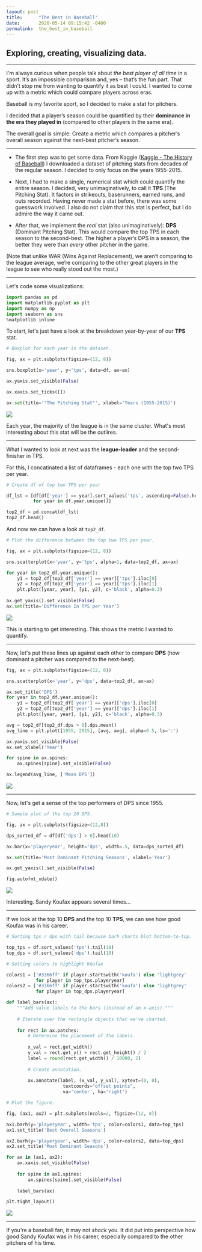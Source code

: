```yaml
---
layout: post
title:      "The Best in Baseball"
date:       2020-05-14 09:15:42 -0400
permalink:  the_best_in_baseball
---
```


## Exploring, creating, visualizing data.

---


I'm always curious when people talk about *the best player of all time* in a sport. It’s an impossible comparison and, yes – that’s the fun part. That didn’t stop me from wanting to quantify it as best I could. I wanted to come up with a metric which could compare players across eras.

Baseball is my favorite sport, so I decided to make a stat for pitchers.

I decided that a player’s season could be quantified by their **dominance in the era they played in** (compared to other players in the same era).

The overall goal is simple: Create a metric which compares a pitcher’s overall season against the next-best pitcher’s season.

---

* The first step was to get some data. From Kaggle ([Kaggle - The History of Baseball](https://www.kaggle.com/seanlahman/the-history-of-baseball)) I downloaded a dataset of pitching stats from decades of the regular season. I decided to only focus on the years 1955-2015.

* Next, I had to make a single, numerical stat which could quantify the entire season. I decided, very unimaginatively, to call it **TPS** (The Pitching Stat). It factors in strikeouts, baserunners, earned runs, and outs recorded. Having never made a stat before, there was some guesswork involved. I also do not claim that this stat is perfect, but I do admire the way it came out.

* After that, we implement the *real* stat (also unimaginatively): **DPS** (Dominant Pitching Stat). This would compare the top TPS in each season to the second-best. The higher a player’s DPS in a season, the better they were than *every* other pitcher in the game. 

(Note that unlike WAR (Wins Against Replacement), we aren’t comparing to the league average, we’re comparing to the other great players in the league to see who really stood out the most.)

---

Let's code some visualizations:

```python
import pandas as pd
import matplotlib.pyplot as plt
import numpy as np
import seaborn as sns
%matplotlib inline
```

To start, let's just have a look at the breakdown year-by-year of our **TPS** stat.

```python
# Boxplot for each year in the dataset.

fig, ax = plt.subplots(figsize=(12, 8))

sns.boxplot(x='year', y='tps', data=df, ax=ax)

ax.yaxis.set_visible(False)

ax.xaxis.set_ticks([])

ax.set(title='"The Pitching Stat"', xlabel='Years (1955-2015)')
```

<img src="https://raw.githubusercontent.com/cwf231/dominant_pitcher/master/images/boxtps.png">

Each year, the majority of the league is in the same cluster. What's most interesting about this stat will be the outlires.

---

What I wanted to look at next was the **league-leader** and the second-finisher in TPS.

For this, I concatinated a list of dataframes - each one with the top two TPS per year.
```python
# Create df of top two TPS per year

df_lst = [df[df['year'] == year].sort_values('tps', ascending=False).head(2) 
          for year in df.year.unique()]

top2_df = pd.concat(df_lst)
top2_df.head()
```

And now we can have a look at `top2_df`.

```python
# Plot the difference between the top two TPS per year.

fig, ax = plt.subplots(figsize=(12, 8))

sns.scatterplot(x='year', y='tps', alpha=1, data=top2_df, ax=ax)

for year in top2_df.year.unique():
    y1 = top2_df[top2_df['year'] == year]['tps'].iloc[0]
    y2 = top2_df[top2_df['year'] == year]['tps'].iloc[1]
    plt.plot([year, year], [y1, y2], c='black', alpha=0.3)
    
ax.get_yaxis().set_visible(False)
ax.set(title='Difference In TPS per Year')
```

<img src="https://raw.githubusercontent.com/cwf231/dominant_pitcher/master/images/tpsdiff.png">

This is starting to get interesting. This shows the metric I wanted to quantify.

---

Now, let's put these lines up against each other to compare **DPS** (how dominant a pitcher was compared to the next-best).

```python
fig, ax = plt.subplots(figsize=(12, 8))

sns.scatterplot(x='year', y='dps', data=top2_df, ax=ax)

ax.set_title('DPS')
for year in top2_df.year.unique():
    y1 = top2_df[top2_df['year'] == year]['dps'].iloc[0]
    y2 = top2_df[top2_df['year'] == year]['dps'].iloc[1]
    plt.plot([year, year], [y1, y2], c='black', alpha=0.3)

avg = top2_df[top2_df.dps > 0].dps.mean()
avg_line = plt.plot([1955, 2015], [avg, avg], alpha=0.5, ls=':')

ax.yaxis.set_visible(False)
ax.set_xlabel('Year')

for spine in ax.spines:
    ax.spines[spine].set_visible(False)

ax.legend(avg_line, ['Mean DPS'])
```

<img src="https://raw.githubusercontent.com/cwf231/dominant_pitcher/master/images/dpslollipop.png">

---

Now, let's get a sense of the top performers of DPS since 1955.

```python
# Sample plot of the top 10 DPS.

fig, ax = plt.subplots(figsize=(12,8))

dps_sorted_df = df[df['dps'] > 0].head(10)

ax.bar(x='playeryear', height='dps', width=.5, data=dps_sorted_df)

ax.set(title='Most Dominant Pitching Seasons', xlabel='Year')

ax.get_yaxis().set_visible(False)

fig.autofmt_xdate()
```

<img src="https://raw.githubusercontent.com/cwf231/dominant_pitcher/master/images/top10dps.png">

Interesting. Sandy Koufax appears several times...

---

If we look at the top 10 **DPS** and the top 10 **TPS**, we can see how good Koufax was in his career. 

```python
# Sorting tps / dps with tail because barh charts blot bottom-to-top.

top_tps = df.sort_values('tps').tail(10)
top_dps = df.sort_values('dps').tail(10)

# Setting colors to highlight Koufax

colors1 = ['#3366ff' if player.startswith('koufa') else 'lightgrey' 
           for player in top_tps.playeryear]
colors2 = ['#3366ff' if player.startswith('koufa') else 'lightgrey' 
           for player in top_dps.playeryear]

def label_bars(ax):
    """Add value labels to the bars (instead of an x-axis)."""
    
    # Iterate over the rectangle objects that we've charted.
		
    for rect in ax.patches:
        # Determine the placement of the labels.
				
        x_val = rect.get_width()
        y_val = rect.get_y() + rect.get_height() / 2
        label = round(rect.get_width() / 10000, 2)
        
        # Create annotation.
				
        ax.annotate(label, (x_val, y_val), xytext=(0, 0), 
                     textcoords="offset points", 
                     va='center', ha='right')

# Plot the figure.

fig, (ax1, ax2) = plt.subplots(ncols=2, figsize=(12, 8))

ax1.barh(y='playeryear', width='tps', color=colors1, data=top_tps)
ax1.set_title('Best Overall Seasons')

ax2.barh(y='playeryear', width='dps', color=colors2, data=top_dps)
ax2.set_title('Most Dominant Seasons')

for ax in (ax1, ax2):
    ax.xaxis.set_visible(False)
    
    for spine in ax1.spines:
        ax.spines[spine].set_visible(False)
    
    label_bars(ax)

plt.tight_layout()
```

<img src="https://raw.githubusercontent.com/cwf231/dominant_pitcher/master/images/koufax.png">

---

If you're a baseball fan, it may not *shock* you. It did put into perspective how good Sandy Koufax was in his career, especially compared to the other pitchers of his time.
